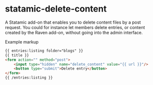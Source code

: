 # statamic-delete-content
A Statamic add-on that enables you to delete content files by a post request. You could for instance let members delete entries, or content created by the Raven add-on, without going into the admin interface. 

Example markup
```html
{{ entries:listing folder="blogs" }}
{{ title }}
<form action="" method="post">
	<input type="hidden" name="delete_content" value="{{ url }}"/>					
	<button type="submit">Delete entry</button>
</form>	
{{ /entries:listing }}	
```
